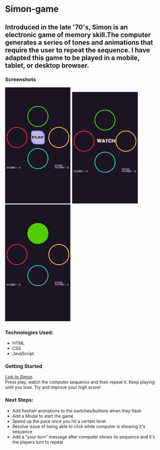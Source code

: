 # Simon-game  
Introduced in the late '70's, Simon is an electronic game of memory skill.The computer generates a series of tones and animations that require the user to repeat the sequence. I have adapted this game to be played in a mobile, tablet, or desktop browser. 
---
### Screenshots
![game start screen](./images/gamestart.png) ![watch message screen](./images/watchscreenshot.png) ![switch flashing screen](./images/flashswitch.png)

### Technologies Used:
- HTML
- CSS
- JavaScript

### Getting Started
[Link to Simon](https://jermzblake.github.io/simon-game)  
Press play, watch the computer sequence and then repeat it. Keep playing until you lose. Try and improve your high score!

### Next Steps:
- Add flashier animations to the switches/buttons when they flash
- Add a Modal to start the game
- Speed up the pace once you hit a certain level
- Resolve issue of being able to click  while computer is showing it's sequence
- Add a "your turn" message after computer shows its sequence and it's the players turn to repeat
